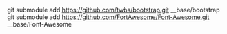 git submodule add https://github.com/twbs/bootstrap.git __base/bootstrap
git submodule add https://github.com/FortAwesome/Font-Awesome.git __base/Font-Awesome